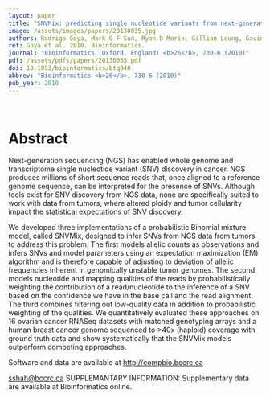 ```yaml
---
layout: paper
title: "SNVMix: predicting single nucleotide variants from next-generation sequencing of tumors."
image: /assets/images/papers/20130035.jpg
authors: Rodrigo Goya, Mark G F Sun, Ryan D Morin, Gillian Leung, Gavin Ha, Kimberley C Wiegand, Janine Senz, Anamaria Crisan, Marco A Marra, Martin Hirst, David Huntsman, Kevin P Murphy, Sam Aparicio, Sohrab P Shah
ref: Goya et al. 2010. Bioinformatics.
journal: "Bioinformatics (Oxford, England) <b>26</b>, 730-6 (2010)"
pdf: /assets/pdfs/papers/20130035.pdf
doi: 10.1093/bioinformatics/btq040
abbrev: "Bioinformatics <b>26</b>, 730-6 (2010)"
pub_year: 2010
---
```


<br />
<div data-badge-popover="right" data-badge-type="donut" data-pmid="20130035" data-hide-no-mentions="true" class="altmetric-embed"></div>

# Abstract

Next-generation sequencing (NGS) has enabled whole genome and transcriptome single nucleotide variant (SNV) discovery in cancer. NGS produces millions of short sequence reads that, once aligned to a reference genome sequence, can be interpreted for the presence of SNVs. Although tools exist for SNV discovery from NGS data, none are specifically suited to work with data from tumors, where altered ploidy and tumor cellularity impact the statistical expectations of SNV discovery.

We developed three implementations of a probabilistic Binomial mixture model, called SNVMix, designed to infer SNVs from NGS data from tumors to address this problem. The first models allelic counts as observations and infers SNVs and model parameters using an expectation maximization (EM) algorithm and is therefore capable of adjusting to deviation of allelic frequencies inherent in genomically unstable tumor genomes. The second models nucleotide and mapping qualities of the reads by probabilistically weighting the contribution of a read/nucleotide to the inference of a SNV based on the confidence we have in the base call and the read alignment. The third combines filtering out low-quality data in addition to probabilistic weighting of the qualities. We quantitatively evaluated these approaches on 16 ovarian cancer RNASeq datasets with matched genotyping arrays and a human breast cancer genome sequenced to >40x (haploid) coverage with ground truth data and show systematically that the SNVMix models outperform competing approaches.

Software and data are available at http://compbio.bccrc.ca

sshah@bccrc.ca SUPPLEMANTARY INFORMATION: Supplementary data are available at Bioinformatics online.

